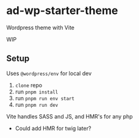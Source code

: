 # ad-wp-starter-theme

Wordpress theme with Vite

WIP

## Setup
Uses `@wordpress/env` for local dev

1. `clone` repo
2. run `pnpm install`
3. run `pnpm run env start`
4. run `pnpm run dev`

Vite handles SASS and JS, and HMR's for any php

- Could add HMR for twig later?
